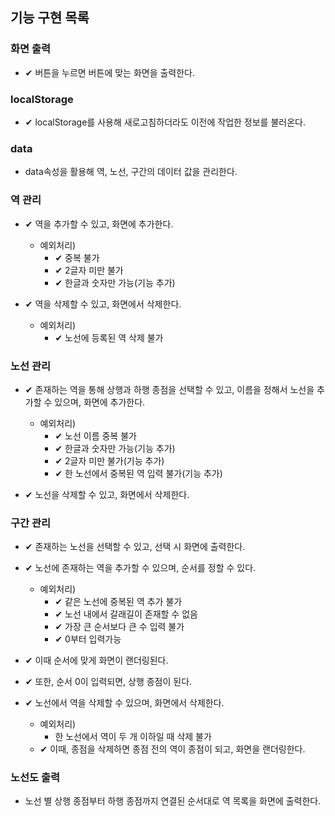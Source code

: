## 기능 구현 목록

### 화면 출력

- ✔ 버튼을 누르면 버튼에 맞는 화면을 출력한다.

### localStorage

- ✔ localStorage를 사용해 새로고침하더라도 이전에 작업한 정보를 불러온다.

### data

- data속성을 활용해 역, 노선, 구간의 데이터 값을 관리한다.

### 역 관리

- ✔ 역을 추가할 수 있고, 화면에 추가한다.

  - 예외처리)
    - ✔ 중복 불가
    - ✔ 2글자 미만 불가
    - ✔ 한글과 숫자만 가능(기능 추가)

- ✔ 역을 삭제할 수 있고, 화면에서 삭제한다.
  - 예외처리)
    - ✔ 노선에 등록된 역 삭제 불가

### 노선 관리

- ✔ 존재하는 역을 통해 상행과 하행 종점을 선택할 수 있고, 이름을 정해서 노선을 추가할 수 있으며, 화면에 추가한다.

  - 예외처리)
    - ✔ 노선 이름 중복 불가
    - ✔ 한글과 숫자만 가능(기능 추가)
    - ✔ 2글자 미만 불가(기능 추가)
    - ✔ 한 노선에서 중복된 역 입력 불가(기능 추가)

- ✔ 노선을 삭제할 수 있고, 화면에서 삭제한다.

### 구간 관리

- ✔ 존재하는 노선을 선택할 수 있고, 선택 시 화면에 출력한다.

- ✔ 노선에 존재하는 역을 추가할 수 있으며, 순서를 정할 수 있다.
  - 예외처리)
    - ✔ 같은 노선에 중복된 역 추가 불가
    - ✔ 노선 내에서 갈래길이 존재할 수 없음
    - ✔ 가장 큰 순서보다 큰 수 입력 불가
    - ✔ 0부터 입력가능
- ✔ 이때 순서에 맞게 화면이 랜더링된다.
- ✔ 또한, 순서 0이 입력되면, 상행 종점이 된다.

- ✔ 노선에서 역을 삭제할 수 있으며, 화면에서 삭제한다.

  - 예외처리)
    - 한 노선에서 역이 두 개 이하일 때 삭제 불가
  - ✔ 이때, 종점을 삭제하면 종점 전의 역이 종점이 되고, 화면을 랜더링한다.

### 노선도 출력

- 노선 별 상행 종점부터 하행 종점까지 연결된 순서대로 역 목록을 화면에 출력한다.
